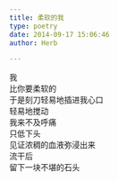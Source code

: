 ```yaml
---  
title: 柔软的我  
type: poetry  
date: 2014-09-17 15:06:46  
author: Herb  

---  
```

我  
比你要柔软的  
于是刻刀轻易地插进我心口  
轻易地搅动    
我来不及呼痛  
只低下头  
见证浓稠的血液弥浸出来  
流干后  
留下一块不堪的石头